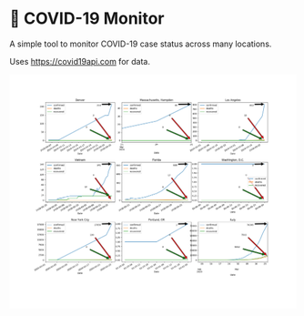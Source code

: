 # 🦠 COVID-19 Monitor

A simple tool to monitor COVID-19 case status across many locations.

Uses https://covid19api.com for data.

![screenshot](https://github.com/lmacken/covidmon/raw/master/screenshot.png "COVID-19 Monitor1")

